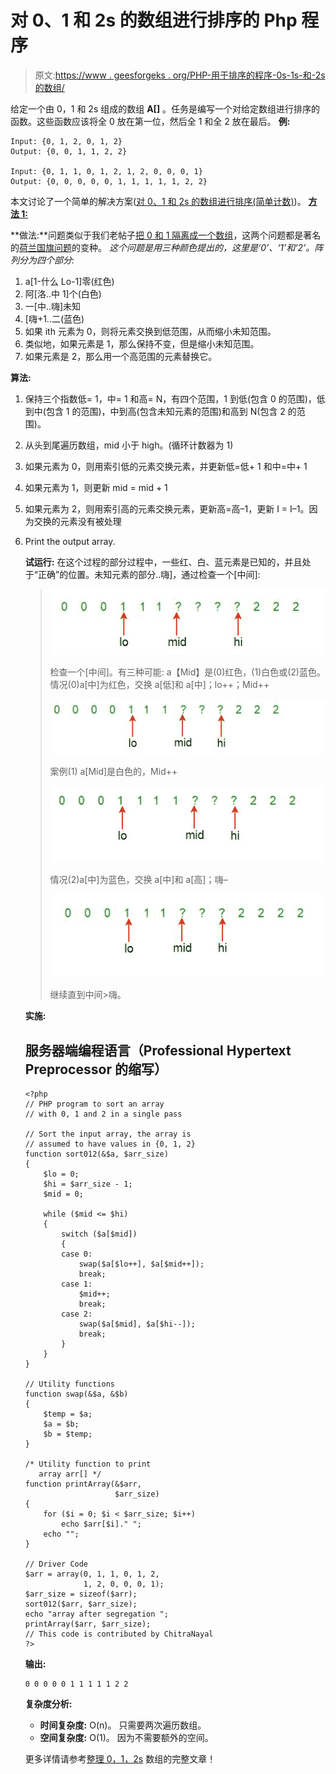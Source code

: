 # 对 0、1 和 2s 的数组进行排序的 Php 程序

> 原文:[https://www . geesforgeks . org/PHP-用于排序的程序-0s-1s-和-2s 的数组/](https://www.geeksforgeeks.org/php-program-for-sorting-an-array-of-0s-1s-and-2s/)

给定一个由 0，1 和 2s 组成的数组 **A[]** 。任务是编写一个对给定数组进行排序的函数。这些函数应该将全 0 放在第一位，然后全 1 和全 2 放在最后。
**例:**

```
Input: {0, 1, 2, 0, 1, 2}
Output: {0, 0, 1, 1, 2, 2}

Input: {0, 1, 1, 0, 1, 2, 1, 2, 0, 0, 0, 1}
Output: {0, 0, 0, 0, 0, 1, 1, 1, 1, 1, 2, 2}
```

本文讨论了一个简单的解决方案([对 0、1 和 2s 的数组进行排序(简单计数)](https://www.geeksforgeeks.org/sort-array-0s-1s-2s-simple-counting/))。
**<u>方法 1:</u>**

**做法:**问题类似于我们老帖子[把 0 和 1 隔离成一个数组](https://www.geeksforgeeks.org/segregate-0s-and-1s-in-an-array-by-traversing-array-once/)，这两个问题都是著名的[荷兰国旗问题](http://www.csse.monash.edu.au/~lloyd/tildeAlgDS/Sort/Flag/)的变种。
*这个问题是用三种颜色提出的，这里是‘0’、‘1’和‘2’。阵列分为四个部分:*

1.  a[1-什么 Lo-1]零(红色)
2.  阿[洛..中 1]个(白色)
3.  一[中..嗨]未知
4.  [嗨+1..二(蓝色)
5.  如果 ith 元素为 0，则将元素交换到低范围，从而缩小未知范围。
6.  类似地，如果元素是 1，那么保持不变，但是缩小未知范围。
7.  如果元素是 2，那么用一个高范围的元素替换它。

**算法:**

1.  保持三个指数低= 1，中= 1 和高= N，有四个范围，1 到低(包含 0 的范围)，低到中(包含 1 的范围)，中到高(包含未知元素的范围)和高到 N(包含 2 的范围)。
2.  从头到尾遍历数组，mid 小于 high。(循环计数器为 1)
3.  如果元素为 0，则用索引低的元素交换元素，并更新低=低+ 1 和中=中+ 1
4.  如果元素为 1，则更新 mid = mid + 1
5.  如果元素为 2，则用索引高的元素交换元素，更新高=高–1，更新 I = I–1。因为交换的元素没有被处理
6.  Print the output array.

    **试运行:**
    在这个过程的部分过程中，一些红、白、蓝元素是已知的，并且处于“正确”的位置。未知元素的部分..嗨]，通过检查一个[中间]:

    > ![DNF1](img/bba5f4f1a38bad73a45d98eda2bc8a8e.png)
    > 
    > 检查一个[中间]。有三种可能:
    > a【Mid】是(0)红色，(1)白色或(2)蓝色。
    > 情况(0)a[中]为红色，交换 a[低]和 a[中]；lo++；Mid++
    > 
    > ![DNF2](img/ba3fc2d2316ca27fa2063fc3283e4438.png)
    > 
    > 案例(1) a[Mid]是白色的，Mid++
    > 
    > ![DNF3](img/d0708b973268cc6aaf9ee10445f2010b.png)
    > 
    > 情况(2)a[中]为蓝色，交换 a[中]和 a[高]；嗨–
    > 
    > ![DNF4](img/3dc2ec058082de489bf413e2b7109961.png)
    > 
    > 继续直到中间>嗨。

    **实施:**

    ## 服务器端编程语言（Professional Hypertext Preprocessor 的缩写）

    ```
    <?php 
    // PHP program to sort an array
    // with 0, 1 and 2 in a single pass

    // Sort the input array, the array is 
    // assumed to have values in {0, 1, 2}
    function sort012(&$a, $arr_size)
    {
        $lo = 0;
        $hi = $arr_size - 1;
        $mid = 0;

        while ($mid <= $hi)
        {
            switch ($a[$mid])
            {
            case 0:
                swap($a[$lo++], $a[$mid++]);
                break;
            case 1:
                $mid++;
                break;
            case 2:
                swap($a[$mid], $a[$hi--]);
                break;
            }
        }
    }

    // Utility functions
    function swap(&$a, &$b)
    {
        $temp = $a;
        $a = $b;
        $b = $temp;
    }

    /* Utility function to print 
       array arr[] */
    function printArray(&$arr, 
                        $arr_size)
    {
        for ($i = 0; $i < $arr_size; $i++)
            echo $arr[$i]." ";
        echo "";
    }

    // Driver Code
    $arr = array(0, 1, 1, 0, 1, 2, 
                 1, 2, 0, 0, 0, 1);
    $arr_size = sizeof($arr);
    sort012($arr, $arr_size);
    echo "array after segregation ";
    printArray($arr, $arr_size);
    // This code is contributed by ChitraNayal
    ?>
    ```

    **输出:**

    ```
    0 0 0 0 0 1 1 1 1 1 2 2
    ```

    **复杂度分析:**

    *   **时间复杂度:** O(n)。
        只需要两次遍历数组。
    *   **空间复杂度:** O(1)。
        因为不需要额外的空间。

    更多详情请参考[整理 0，1，2s](https://www.geeksforgeeks.org/sort-an-array-of-0s-1s-and-2s/) 数组的完整文章！
